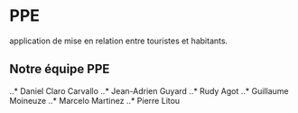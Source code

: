 # PPE
application de mise en relation entre touristes et habitants.
 
## Notre équipe PPE
..* Daniel Claro Carvallo
..* Jean-Adrien Guyard
..* Rudy Agot
..* Guillaume Moineuze
..* Marcelo Martinez
..* Pierre Litou
